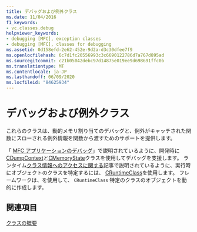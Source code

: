 ```yaml
---
title: デバッグおよび例外クラス
ms.date: 11/04/2016
f1_keywords:
- vc.classes.debug
helpviewer_keywords:
- debugging [MFC], exception classes
- debugging [MFC], classes for debugging
ms.assetid: 0d158efd-2e62-452e-9d2a-d3c30dfee7f9
ms.openlocfilehash: 6c7d1fc20556993c3c6690122786d7a767d895ad
ms.sourcegitcommit: c21b05042debc97d14875e019ee9d698691ffc0b
ms.translationtype: MT
ms.contentlocale: ja-JP
ms.lasthandoff: 06/09/2020
ms.locfileid: "84625934"
---
```

# <a name="debugging-and-exception-classes"></a>デバッグおよび例外クラス

これらのクラスは、動的メモリ割り当てのデバッグと、例外がキャッチされた関数にスローされる例外情報を関数から渡すためのサポートを提供します。

「 [MFC アプリケーションのデバッグ](/visualstudio/debugger/mfc-debugging-techniques)」で説明されているように、開発時に[CDumpContext](reference/cdumpcontext-class.md)と[CMemoryState](reference/cmemorystate-structure.md)クラスを使用してデバッグを支援します。 ランタイム[クラス情報へのアクセスに関する](accessing-run-time-class-information.md)記事で説明されているように、実行時にオブジェクトのクラスを特定するには、 [CRuntimeClass](reference/cruntimeclass-structure.md)を使用します。 フレームワークは、を使用して、 `CRuntimeClass` 特定のクラスのオブジェクトを動的に作成します。

## <a name="see-also"></a>関連項目

[クラスの概要](class-library-overview.md)
